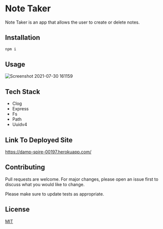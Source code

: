 
# Note Taker

Note Taker is an app that allows the user to create or delete notes.

## Installation

```bash
npm i
```

## Usage
![Screenshot 2021-07-30 161159](https://user-images.githubusercontent.com/83788525/127707404-6e9c0aea-2f52-417e-b289-400d16020f8f.png)

## Tech Stack
* Clog
* Express
* Fs
* Path
* Uuidv4

## Link To Deployed Site
https://damp-spire-00197.herokuapp.com/

## Contributing
Pull requests are welcome. For major changes, please open an issue first to discuss what you would like to change.

Please make sure to update tests as appropriate.

## License
[MIT](https://choosealicense.com/licenses/mit/)
